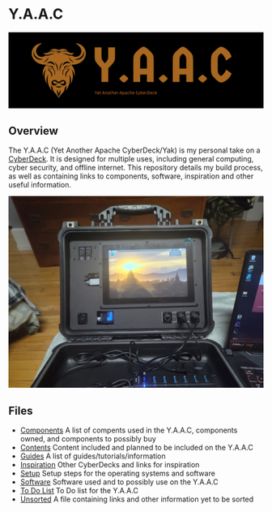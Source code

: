 <!-- ======================================== README.md Start ======================================== -->


<!-- ------------------------------ Intro Start ------------------------------ -->

# Y.A.A.C

![Y.A.A.C Logo](images/logo/yaac-high-resolution-logo-edited.png)

<!-- ------------------------------ Intro End ------------------------------ -->


<!-- ------------------------------ Overview Start ------------------------------ -->

## Overview

The Y.A.A.C (Yet Another Apache CyberDeck/Yak) is my personal take on a [CyberDeck](https://www.reddit.com/r/CyberDeck/).  It is designed for multiple uses, including general computing, cyber security, and offline internet.  This repository details my build process, as well as containing links to components, software, inspiration and other useful information.

![CyberDeck v0.1.0](images/cyberdeck/cyberdeck-2-v0-1-0.jpg)

<!-- ------------------------------ Overview End ------------------------------ -->


<!-- ------------------------------ Files Start ------------------------------ -->

## Files

* [Components](doc/components.md) A list of compents used in the Y.A.A.C, components owned, and components to possibly buy
* [Contents](doc/content,md) Content included and planned to be included on the Y.A.A.C
* [Guides](doc/guides.md) A list of guides/tutorials/information
* [Inspiration](doc/inspiration.md) Other CyberDecks and links for inspiration
* [Setup](doc/setup.md) Setup steps for the operating systems and software
* [Software](doc/software.md) Software used and to possibly use on the Y.A.A.C
* [To Do List](doc/todo.md) To Do list for the Y.A.A.C
* [Unsorted](doc/unsorted.md) A file containing links and other information yet to be sorted

<!-- ------------------------------ Files End ------------------------------ -->


<!-- ------------------------------ Outro Start ------------------------------ -->

<!-- ------------------------------ Outro End ------------------------------ -->


<!-- ================================================================================ -->
